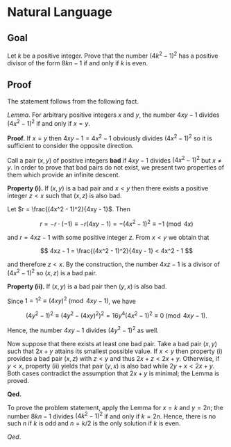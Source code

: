 # Natural Language

## Goal

Let $k$ be a positive integer. Prove that the number $(4k^2 - 1)^2$ has a positive divisor of the form $8kn - 1$ if and only if $k$ is even.

## Proof

The statement follows from the following fact.

$Lemma.$ For arbitrary positive integers $x$ and $y$, the number $4xy - 1$ divides $(4x^2 - 1)^2$ if and only if $x = y$.

**Proof.** If $x = y$ then $4xy - 1 = 4x^2 - 1$ obviously divides $(4x^2 - 1)^2$ so it is sufficient to consider the opposite direction.

Call a pair $(x, y)$ of positive integers **bad** if $4xy - 1$ divides $(4x^2 - 1)^2$ but $x \neq y$. In order to prove that bad pairs do not exist, we present two properties of them which provide an infinite descent.

**Property (i).** If $(x, y)$ is a bad pair and $x < y$ then there exists a positive integer $z < x$ such that $(x, z)$ is also bad.

Let $r = \frac{(4x^2 - 1)^2}{4xy - 1}$. Then

$$
r = -r \cdot (-1) \equiv -r(4xy - 1) = -(4x^2 - 1)^2 \equiv -1 \pmod{4x}
$$

and $r = 4xz - 1$ with some positive integer $z$. From $x < y$ we obtain that

$$
4xz - 1 = \frac{(4x^2 - 1)^2}{4xy - 1} < 4x^2 - 1
$$

and therefore $z < x$. By the construction, the number $4xz - 1$ is a divisor of $(4x^2 - 1)^2$ so $(x, z)$ is a bad pair.

**Property (ii).** If $(x, y)$ is a bad pair then $(y, x)$ is also bad.

Since $1 = 1^2 \equiv (4xy)^2 \pmod{4xy - 1}$, we have

$$
(4y^2 - 1)^2 \equiv (4y^2 - (4xy)^2)^2 = 16y^4(4x^2 - 1)^2 \equiv 0 \pmod{4xy - 1}.
$$

Hence, the number $4xy - 1$ divides $(4y^2 - 1)^2$ as well.

Now suppose that there exists at least one bad pair. Take a bad pair $(x, y)$ such that $2x + y$ attains its smallest possible value. If $x < y$ then property (i) provides a bad pair $(x, z)$ with $z < y$ and thus $2x + z < 2x + y$. Otherwise, if $y < x$, property (ii) yields that pair $(y, x)$ is also bad while $2y + x < 2x + y$. Both cases contradict the assumption that $2x + y$​ is minimal; the Lemma is proved.

**Qed.**

To prove the problem statement, apply the Lemma for $x = k$ and $y = 2n$; the number $8kn - 1$ divides $(4k^2 - 1)^2$ if and only if $k = 2n$. Hence, there is no such $n$ if $k$ is odd and $n = k/2$ is the only solution if $k$ is even.

$Qed.$